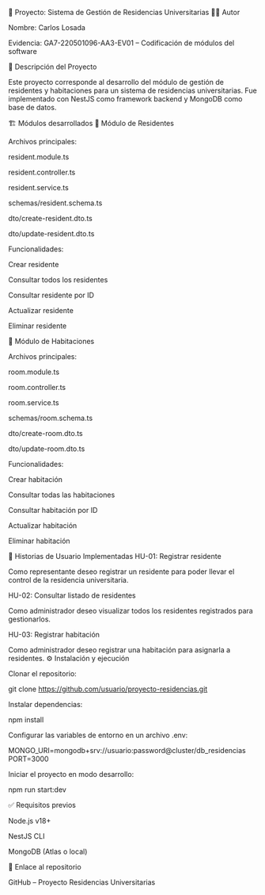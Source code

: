 
📘 Proyecto: Sistema de Gestión de Residencias Universitarias
👨‍💻 Autor

Nombre: Carlos Losada

Evidencia: GA7-220501096-AA3-EV01 – Codificación de módulos del software

📌 Descripción del Proyecto

Este proyecto corresponde al desarrollo del módulo de gestión de residentes y habitaciones para un sistema de residencias universitarias.
Fue implementado con NestJS como framework backend y MongoDB como base de datos.

🏗️ Módulos desarrollados
🔹 Módulo de Residentes

Archivos principales:

resident.module.ts

resident.controller.ts

resident.service.ts

schemas/resident.schema.ts

dto/create-resident.dto.ts

dto/update-resident.dto.ts

Funcionalidades:

Crear residente

Consultar todos los residentes

Consultar residente por ID

Actualizar residente

Eliminar residente

🔹 Módulo de Habitaciones

Archivos principales:

room.module.ts

room.controller.ts

room.service.ts

schemas/room.schema.ts

dto/create-room.dto.ts

dto/update-room.dto.ts

Funcionalidades:

Crear habitación

Consultar todas las habitaciones

Consultar habitación por ID

Actualizar habitación

Eliminar habitación

📖 Historias de Usuario Implementadas
HU-01: Registrar residente

Como representante deseo registrar un residente para poder llevar el control de la residencia universitaria.

HU-02: Consultar listado de residentes

Como administrador deseo visualizar todos los residentes registrados para gestionarlos.

HU-03: Registrar habitación

Como administrador deseo registrar una habitación para asignarla a residentes.
⚙️ Instalación y ejecución

Clonar el repositorio:

git clone https://github.com/usuario/proyecto-residencias.git


Instalar dependencias:

npm install


Configurar las variables de entorno en un archivo .env:

MONGO_URI=mongodb+srv://usuario:password@cluster/db_residencias
PORT=3000


Iniciar el proyecto en modo desarrollo:

npm run start:dev

✅ Requisitos previos

Node.js v18+

NestJS CLI

MongoDB (Atlas o local)

🔗 Enlace al repositorio

GitHub – Proyecto Residencias Universitarias
